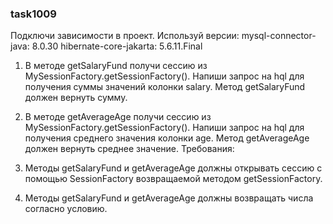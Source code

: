
### task1009

Подключи зависимости в проект.
Используй версии:
mysql-connector-java: 8.0.30
hibernate-core-jakarta: 5.6.11.Final

1. В методе getSalaryFund получи сессию из MySessionFactory.getSessionFactory().
Напиши запрос на hql для получения суммы значений колонки salary.
Метод getSalaryFund должен вернуть сумму.

2. В методе getAverageAge получи сессию из MySessionFactory.getSessionFactory().
Напиши запрос на hql для получения среднего значения колонки age.
Метод getAverageAge должен вернуть среднее значение.
Требования:
1.	Методы getSalaryFund и getAverageAge должны открывать сессию с помощью SessionFactory возвращаемой методом getSessionFactory.
2.	Методы getSalaryFund и getAverageAge должны возвращать числа согласно условию.


